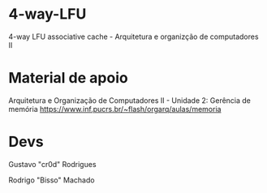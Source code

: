 # 4-way-LFU
4-way LFU associative cache - Arquitetura e organizção de computadores II

# Material de apoio
Arquitetura e Organização de Computadores II - Unidade 2: Gerência de memória https://www.inf.pucrs.br/~flash/orgarq/aulas/memoria

# Devs

Gustavo "cr0d" Rodrigues

Rodrigo "Bisso" Machado

